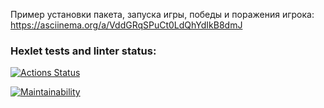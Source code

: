Пример установки пакета, запуска игры, победы и поражения игрока:                                                      
https://asciinema.org/a/VddGRqSPuCt0LdQhYdIkB8dmJ
 
### Hexlet tests and linter status:
[![Actions Status](https://github.com/MrMAx-26/python-project-49/actions/workflows/hexlet-check.yml/badge.svg)](https://github.com/MrMAx-26/python-project-49/actions)

[![Maintainability](https://api.codeclimate.com/v1/badges/22d7b4eb0c8257d2bfcd/maintainability)](https://codeclimate.com/github/MrMAx-26/python-project-49/maintainability)

